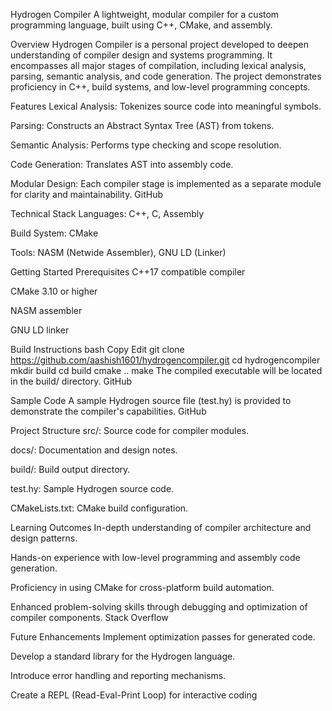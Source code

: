 Hydrogen Compiler
A lightweight, modular compiler for a custom programming language, built using C++, CMake, and assembly.

Overview
Hydrogen Compiler is a personal project developed to deepen understanding of compiler design and systems programming. It encompasses all major stages of compilation, including lexical analysis, parsing, semantic analysis, and code generation. The project demonstrates proficiency in C++, build systems, and low-level programming concepts.

Features
Lexical Analysis: Tokenizes source code into meaningful symbols.

Parsing: Constructs an Abstract Syntax Tree (AST) from tokens.

Semantic Analysis: Performs type checking and scope resolution.

Code Generation: Translates AST into assembly code.

Modular Design: Each compiler stage is implemented as a separate module for clarity and maintainability.
GitHub

Technical Stack
Languages: C++, C, Assembly

Build System: CMake

Tools: NASM (Netwide Assembler), GNU LD (Linker)

Getting Started
Prerequisites
C++17 compatible compiler

CMake 3.10 or higher

NASM assembler

GNU LD linker

Build Instructions
bash
Copy
Edit
git clone https://github.com/aashish1601/hydrogencompiler.git
cd hydrogencompiler
mkdir build
cd build
cmake ..
make
The compiled executable will be located in the build/ directory.
GitHub

Sample Code
A sample Hydrogen source file (test.hy) is provided to demonstrate the compiler's capabilities.
GitHub

Project Structure
src/: Source code for compiler modules.

docs/: Documentation and design notes.

build/: Build output directory.

test.hy: Sample Hydrogen source code.

CMakeLists.txt: CMake build configuration.

Learning Outcomes
In-depth understanding of compiler architecture and design patterns.

Hands-on experience with low-level programming and assembly code generation.

Proficiency in using CMake for cross-platform build automation.

Enhanced problem-solving skills through debugging and optimization of compiler components.
Stack Overflow

Future Enhancements
Implement optimization passes for generated code.

Develop a standard library for the Hydrogen language.

Introduce error handling and reporting mechanisms.

Create a REPL (Read-Eval-Print Loop) for interactive coding
